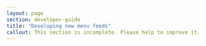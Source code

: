 ```yaml
---
layout: page
section: developer-guide
title: "Developing new menu feeds"
callout: This section is incomplete. Please help to improve it.
---
```

